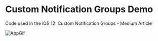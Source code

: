 # Custom Notification Groups Demo
Code used in the iOS 12: Custom Notification Groups - Medium Article

![AppGif](https://cdn-images-1.medium.com/max/800/1*TnM-_yOhfclNrCrDD24pPg.gif)